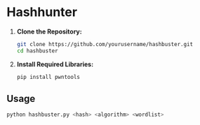 # Hashhunter

1. **Clone the Repository:**

    ```bash
    git clone https://github.com/yourusername/hashbuster.git
    cd hashbuster
    ```

2. **Install Required Libraries:**

    ```bash
    pip install pwntools
    ```

## Usage

```bash
python hashbuster.py <hash> <algorithm> <wordlist>
```
 
